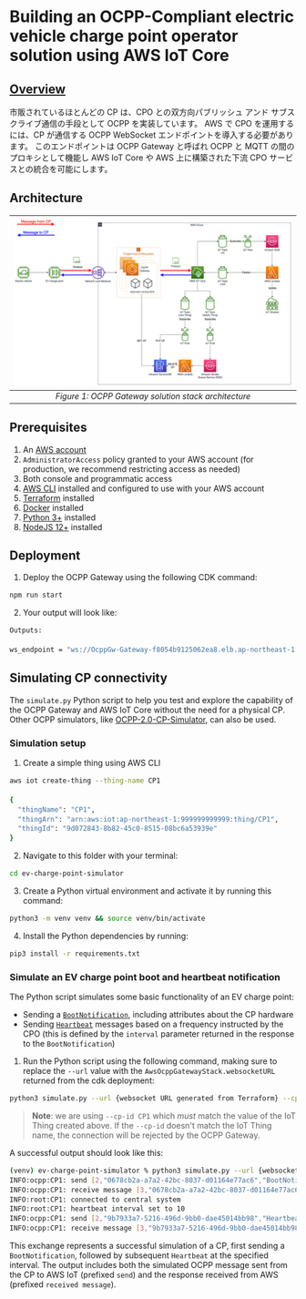 # Building an OCPP-Compliant electric vehicle charge point operator solution using AWS IoT Core

## [Overview](https://aws.amazon.com/jp/blogs/news/building-an-ocpp-compliant-electric-vehicle-charge-point-operator-solution-using-aws-iot-core/)
市販されているほとんどの CP は、CPO との双方向パブリッシュ アンド サブスクライブ通信の手段として OCPP を実装しています。 AWS で CPO を運用するには、CP が通信する OCPP WebSocket エンドポイントを導入する必要があります。 このエンドポイントは OCPP Gateway と呼ばれ OCPP と MQTT の間のプロキシとして機能し AWS IoT Core や AWS 上に構築された下流 CPO サービスとの統合を可能にします。

## Architecture
| ![Figure 1: OCPP Gateway solution stack architecture](./assets/diagrams/image_006.png) |
|:--:| 
| *Figure 1: OCPP Gateway solution stack architecture* |

## Prerequisites
1. An [AWS account](https://aws.amazon.com/premiumsupport/knowledge-center/create-and-activate-aws-account/)
2. `AdministratorAccess` policy granted to your AWS account (for production, we recommend restricting access as needed)
3. Both console and programmatic access
4. [AWS CLI](https://aws.amazon.com/cli/) installed and configured to use with your AWS account
5. [Terraform](https://developer.hashicorp.com/terraform/install?product_intent=terraform) installed
6. [Docker](https://docs.docker.com/get-docker/) installed
7. [Python 3+](https://www.python.org/downloads/) installed
8. [NodeJS 12+](https://nodejs.org/en/download/) installed

## Deployment
1. Deploy the OCPP Gateway using the following CDK command:

```bash
npm run start
```

2. Your output will look like:
```bash
Outputs:

ws_endpoint = "ws://OcppGw-Gateway-f8054b9125062ea8.elb.ap-northeast-1.amazonaws.com"
```

## Simulating CP connectivity
The `simulate.py` Python script to help you test and explore the capability of the OCPP Gateway and AWS IoT Core without the need for a physical CP. Other OCPP simulators, like [OCPP-2.0-CP-Simulator](https://github.com/JavaIsJavaScript/OCPP-2.0-CP-Simulator), can also be used.

### Simulation setup
1. Create a simple thing using AWS CLI

```bash
aws iot create-thing --thing-name CP1

{
  "thingName": "CP1",
  "thingArn": "arn:aws:iot:ap-northeast-1:999999999999:thing/CP1",
  "thingId": "9d072843-8b82-45c0-8515-08bc6a53939e"
}
```

2. Navigate to this folder with your terminal:
```bash
cd ev-charge-point-simulator
```

3. Create a Python virtual environment and activate it by running this command:
```bash
python3 -m venv venv && source venv/bin/activate
```

4. Install the Python dependencies by running:
```bash
pip3 install -r requirements.txt
```

### Simulate an EV charge point boot and heartbeat notification
The Python script simulates some basic functionality of an EV charge point:

- Sending a [`BootNotification`](https://raw.githubusercontent.com/mobilityhouse/ocpp/master/docs/v201/OCPP-2.0.1_part2_specification.pdf#bootnotification), including attributes about the CP hardware
- Sending [`Heartbeat`](https://raw.githubusercontent.com/mobilityhouse/ocpp/master/docs/v201/OCPP-2.0.1_part2_specification.pdf#heartbeat) messages based on a frequency instructed by the CPO (this is defined by the `interval` parameter returned in the response to the `BootNotification`)


1. Run the Python script using the following command, making sure to replace the `--url` value with the `AwsOcppGatewayStack.websocketURL` returned from the cdk deployment:
```bash
python3 simulate.py --url {websocket URL generated from Terraform} --cp-id CP1
```

> **Note**: we are using `--cp-id CP1` which *must* match the value of the IoT Thing created above. If the `--cp-id` doesn't match the IoT Thing name, the connection will be rejected by the OCPP Gateway.

A successful output should look like this:

```bash
(venv) ev-charge-point-simulator % python3 simulate.py --url {websocket URL generated from Terraform} --cp-id CP1 
INFO:ocpp:CP1: send [2,"0678cb2a-a7a2-42bc-8037-d01164e77ac6","BootNotification",{"chargingStation":{"model":"ABC 123 XYZ","vendorName":"Acme Electrical Systems","firmwareVersion":"10.9.8.ABC","serialNumber":"CP1234567890A01","modem":{"iccid":"891004234814455936F","imsi":"310410123456789"}},"reason":"PowerUp"}]
INFO:ocpp:CP1: receive message [3,"0678cb2a-a7a2-42bc-8037-d01164e77ac6",{"currentTime":"2023-02-16T19:00:18.630818","interval":10,"status":"Accepted"}]
INFO:root:CP1: connected to central system
INFO:root:CP1: heartbeat interval set to 10
INFO:ocpp:CP1: send [2,"9b7933a7-5216-496d-9bb0-dae45014bb98","Heartbeat",{}]
INFO:ocpp:CP1: receive message [3,"9b7933a7-5216-496d-9bb0-dae45014bb98",{"currentTime":"2023-02-16T19:00:19.073675"}]
```

This exchange represents a successful simulation of a CP, first sending a `BootNotification`, followed by subsequent `Heartbeat` at the specified interval. The output includes both the simulated OCPP message sent from the CP to AWS IoT (prefixed `send`) and the response received from AWS (prefixed `received message`).
